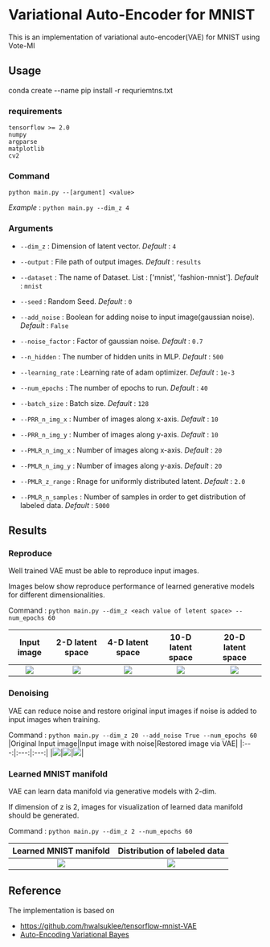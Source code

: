 # Variational Auto-Encoder for MNIST

This is an implementation of variational auto-encoder(VAE) for MNIST using Vote-MI

## Usage

conda create --name <env>
pip install -r requriemtns.txt

### requirements
```
tensorflow >= 2.0
numpy
argparse
matplotlib
cv2
```

### Command
```
python main.py --[argument] <value>
```

*Example* : `python main.py --dim_z 4`

### Arguments

* `--dim_z` : Dimension of latent vector. *Default* : `4`
* `--output` : File path of output images. *Default* : `results`
* `--dataset` : The name of Dataset. List : ['mnist', 'fashion-mnist']. *Default* : `mnist`
* `--seed` : Random Seed. *Default* : `0`
* `--add_noise` : Boolean for adding noise to input image(gaussian noise). *Default* : `False`
* `--noise_factor` : Factor of gaussian noise. *Default* : `0.7`
* `--n_hidden` : The number of hidden units in MLP. *Default* : `500`
* `--learning_rate` : Learning rate of adam optimizer. *Default* : `1e-3`
* `--num_epochs` : The number of epochs to run. *Default* : `40`
* `--batch_size` : Batch size. *Default* : `128`

* `--PRR_n_img_x` : Number of images along x-axis. *Default* : `10`
* `--PRR_n_img_y` : Number of images along y-axis. *Default* : `10`
* `--PMLR_n_img_x` : Number of images along x-axis. *Default* : `20`
* `--PMLR_n_img_y` : Number of images along y-axis. *Default* : `20`
* `--PMLR_z_range` : Rnage for uniformly distributed latent. *Default* : `2.0`
* `--PMLR_n_samples` : Number of samples in order to get distribution of labeled data. *Default* : `5000`

## Results

### Reproduce

Well trained VAE must be able to reproduce input images.

Images below show reproduce performance of learned generative models for different dimensionalities.

Command : `python main.py --dim_z <each value of letent space> --num_epochs 60`

|Input image|2-D latent space|4-D latent space|10-D latent space|20-D latent space|
|:---:|:---:|:---:|:---:|:---:|
|<img src="results/input.jpg">|<img src="results/PRR_epoch_60_dim2.jpg">|<img src="results/PRR_epoch_60_dim4.jpg">|<img src="results/PRR_epoch_60_dim10.jpg">|<img src="results/PRR_epoch_60_dim20.jpg">|

### Denoising

VAE can reduce noise and restore original input images if noise is added to input images when training.

Command : `python main.py --dim_z 20 --add_noise True --num_epochs 60`
|Original Input image|Input image with noise|Restored image via VAE|
|:---:|:---:|:---:|
|<img src="results/input.jpg">|<img src="results/input_noise.jpg">|<img src="results/PRR_epoch_60_dim20_denoising.jpg">|

### Learned MNIST manifold

VAE can learn data manifold via generative models with 2-dim.

If dimension of z is 2, images for visualization of learned data manifold should be generated.

Command : `python main.py --dim_z 2 --num_epochs 60`

|Learned MNIST manifold|Distribution of labeled data|
|:---:|:---:|
|<img src="results/PMLR_epoch_60.jpg">|<img src="results/PMLR_map_epoch_60.jpg">|

## Reference

The implementation is based on 
* https://github.com/hwalsuklee/tensorflow-mnist-VAE
* [Auto-Encoding Variational Bayes](https://arxiv.org/pdf/1312.6114.pdf)
